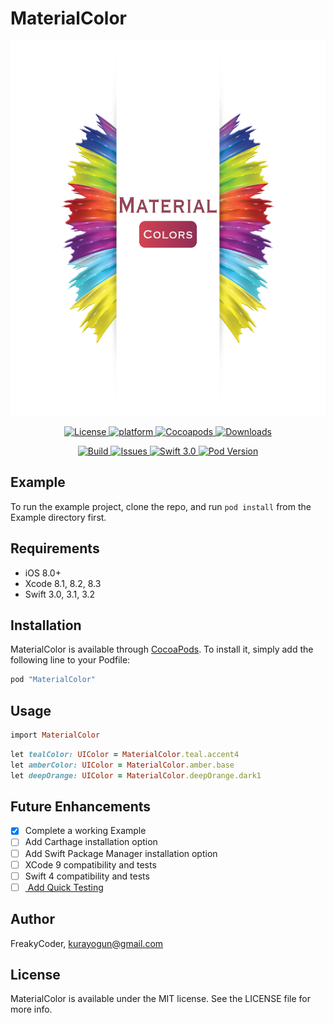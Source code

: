 # MaterialColor
<p align="center">
<img width="600" height="600" src="https://github.com/WrathChaos/MaterialColor/blob/master/Screenshots/MaterialColors.png">
</p>
<p align="center">
<a href="https://github.com/WrathChaos/MaterialColor">
<img src="https://img.shields.io/cocoapods/l/MaterialColor.svg"
alt="License">
</a>
<a href="https://github.com/WrathChaos/MaterialColor">
<img src="https://img.shields.io/cocoapods/p/MaterialColor.svg"
alt="platform">
</a>
<a href="https://github.com/WrathChaos/MaterialColor">
<img src="https://img.shields.io/badge/CocoaPods-compatible-4BC51D.svg"
alt="Cocoapods">
</a>
<a href="https://github.com/WrathChaos/MaterialColor">
<img src="https://img.shields.io/cocoapods/dt/MaterialColor.svg"
alt="Downloads">
</a>
</p>


<p align="center">
<a href="https://github.com/WrathChaos/MaterialColor">
<img src="http://img.shields.io/travis/wrathchaos/MaterialColor.svg"
alt="Build">
</a>
<a href="https://github.com/WrathChaos/MaterialColor">
<img src="https://img.shields.io/github/issues/WrathChaos/MaterialColor.svg"
alt="Issues">
</a>
<a href="https://github.com/WrathChaos/MaterialColor">
<img src="https://img.shields.io/badge/Swift-3.0-blue.svg"
alt="Swift 3.0">
</a>
<a href="https://github.com/WrathChaos/MaterialColor">
<img src="https://img.shields.io/cocoapods/v/MaterialColor.svg"
alt="Pod Version">
</a>
</p>


## Example

To run the example project, clone the repo, and run `pod install` from the Example directory first.

## Requirements
- iOS 8.0+
- Xcode 8.1, 8.2, 8.3
- Swift 3.0, 3.1, 3.2

## Installation

MaterialColor is available through [CocoaPods](http://cocoapods.org). To install
it, simply add the following line to your Podfile:

```ruby
pod "MaterialColor"
```

## Usage
```ruby
import MaterialColor
```

```ruby
let tealColor: UIColor = MaterialColor.teal.accent4
let amberColor: UIColor = MaterialColor.amber.base
let deepOrange: UIColor = MaterialColor.deepOrange.dark1
```

## Future Enhancements

- [x] Complete a working Example
- [ ] Add Carthage installation option
- [ ] Add Swift Package Manager installation option
- [ ] XCode 9 compatibility and tests
- [ ] Swift 4 compatibility and tests
- [ ] [ Add Quick Testing ](https://github.com/Quick/Quick)

## Author

FreakyCoder, kurayogun@gmail.com

## License

MaterialColor is available under the MIT license. See the LICENSE file for more info.
